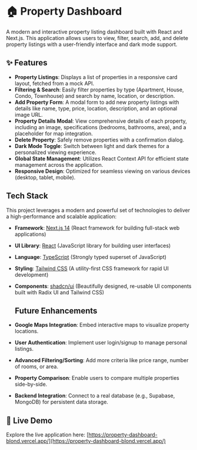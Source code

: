 # 🏠 Property Dashboard

A modern and interactive property listing dashboard built with React and Next.js. This application allows users to view, filter, search, add, and delete property listings with a user-friendly interface and dark mode support.

## ✨ Features

*   **Property Listings**: Displays a list of properties in a responsive card layout, fetched from a mock API.
*   **Filtering & Search**: Easily filter properties by type (Apartment, House, Condo, Townhouse) and search by name, location, or description.
*   **Add Property Form**: A modal form to add new property listings with details like name, type, price, location, description, and an optional image URL.
*   **Property Details Modal**: View comprehensive details of each property, including an image, specifications (bedrooms, bathrooms, area), and a placeholder for map integration.
*   **Delete Property**: Safely remove properties with a confirmation dialog.
*   **Dark Mode Toggle**: Switch between light and dark themes for a personalized viewing experience.
*   **Global State Management**: Utilizes React Context API for efficient state management across the application.
*   **Responsive Design**: Optimized for seamless viewing on various devices (desktop, tablet, mobile).

  ## Tech Stack

This project leverages a modern and powerful set of technologies to deliver a high-performance and scalable application:

- **Framework**: [Next.js 14](https://nextjs.org/) (React framework for building full-stack web applications)
- **UI Library**: [React](https://react.dev/) (JavaScript library for building user interfaces)
- **Language**: [TypeScript](https://www.typescriptlang.org/) (Strongly typed superset of JavaScript)
- **Styling**: [Tailwind CSS](https://tailwindcss.com/) (A utility-first CSS framework for rapid UI development)
- **Components**: [shadcn/ui](https://ui.shadcn.com/) (Beautifully designed, re-usable UI components built with Radix UI and Tailwind CSS)

  ## Future Enhancements

- **Google Maps Integration**: Embed interactive maps to visualize property locations.
- **User Authentication**: Implement user login/signup to manage personal listings.
- **Advanced Filtering/Sorting**: Add more criteria like price range, number of rooms, or area.
- **Property Comparison**: Enable users to compare multiple properties side-by-side.
- **Backend Integration**: Connect to a real database (e.g., Supabase, MongoDB) for persistent data storage.

  
## 🚀 Live Demo

Explore the live application here: [https://property-dashboard-blond.vercel.app/](https://property-dashboard-blond.vercel.app/)

